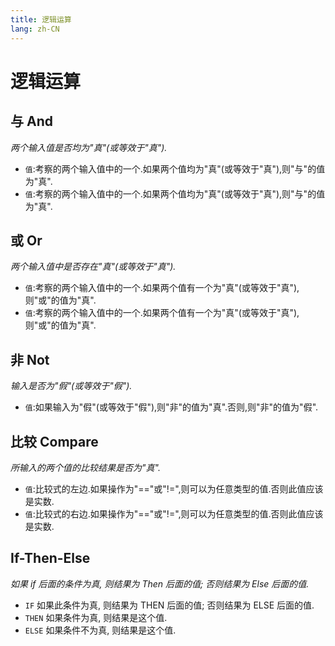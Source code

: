 ```yaml
---
title: 逻辑运算
lang: zh-CN
---
```


# 逻辑运算



## 与    And

_两个输入值是否均为"真"(或等效于"真")._

- `值`:考察的两个输入值中的一个.如果两个值均为"真"(或等效于"真"),则"与"的值为"真".
- `值`:考察的两个输入值中的一个.如果两个值均为"真"(或等效于"真"),则"与"的值为"真".



## 或    Or

_两个输入值中是否存在"真"(或等效于"真")._

- `值`:考察的两个输入值中的一个.如果两个值有一个为"真"(或等效于"真"),则"或"的值为"真".
- `值`:考察的两个输入值中的一个.如果两个值有一个为"真"(或等效于"真"),则"或"的值为"真".



## 非    Not

_输入是否为"假"(或等效于"假")._

- `值`:如果输入为"假"(或等效于"假"),则"非"的值为"真".否则,则"非"的值为"假".



## 比较    Compare

_所输入的两个值的比较结果是否为"真"._

- `值`:比较式的左边.如果操作为"=="或"!=",则可以为任意类型的值.否则此值应该是实数.
- `值`:比较式的右边.如果操作为"=="或"!=",则可以为任意类型的值.否则此值应该是实数.



## If-Then-Else

_如果 if 后面的条件为真, 则结果为 Then 后面的值; 否则结果为 Else 后面的值._

- `IF` 如果此条件为真, 则结果为 THEN 后面的值; 否则结果为 ELSE 后面的值.
- `THEN` 如果条件为真, 则结果是这个值.
- `ELSE` 如果条件不为真, 则结果是这个值.
